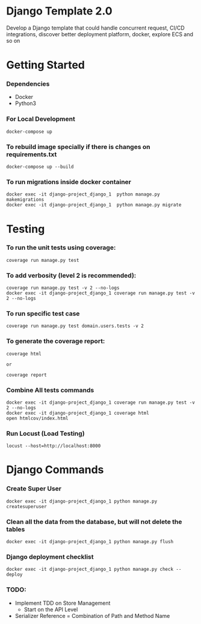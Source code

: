 # Django Template 2.0

Develop a Django template that could handle concurrent request, CI/CD integrations,
discover better deployment platform, docker, explore ECS and so on

# Getting Started

### Dependencies

* Docker
* Python3

### For Local Development
```
docker-compose up
```
### To rebuild image specially if there is changes on requirements.txt
```
docker-compose up --build
```
### To run migrations inside docker container
```
docker exec -it django-project_django_1  python manage.py makemigrations
docker exec -it django-project_django_1  python manage.py migrate
```

# Testing

### To run the unit tests using coverage:
```
coverage run manage.py test
```

### To add verbosity (level 2 is recommended):
```
coverage run manage.py test -v 2 --no-logs
docker exec -it django-project_django_1 coverage run manage.py test -v 2 --no-logs
```

### To run specific test case
```
coverage run manage.py test domain.users.tests -v 2
```

### To generate the coverage report:
```
coverage html

or

coverage report
```

### Combine All tests commands
```
docker exec -it django-project_django_1 coverage run manage.py test -v 2 --no-logs
docker exec -it django-project_django_1 coverage html
open htmlcov/index.html
```
### Run Locust (Load Testing)
```
locust --host=http://localhost:8000
```

# Django Commands

### Create Super User
```
docker exec -it django-project_django_1 python manage.py createsuperuser
```

### Clean all the data from the database, but will not delete the tables
```
docker exec -it django-project_django_1 python manage.py flush
```

### Django deployment checklist
```
docker exec -it django-project_django_1 python manage.py check --deploy
```

### TODO:

- Implement TDD on Store Management
    - Start on the API Level
- Serializer Reference = Combination of Path and Method Name